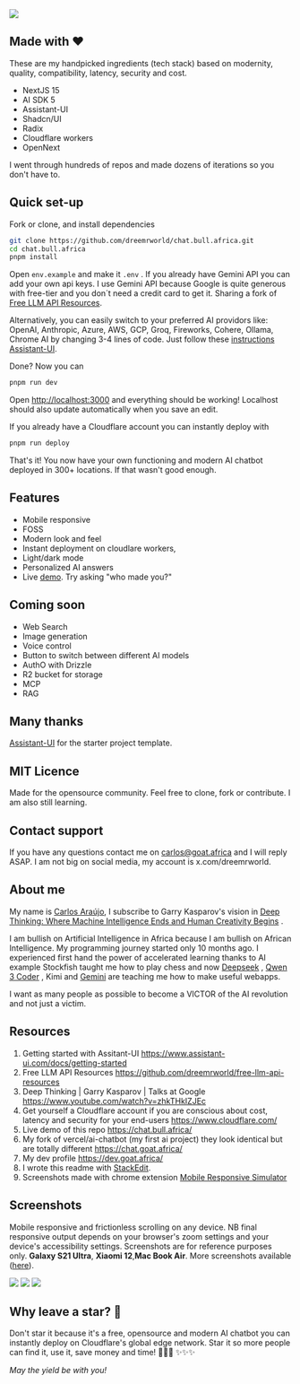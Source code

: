 <img src="./public/images/og-image.jpg"/>


## Made with :hearts:
These are my handpicked ingredients (tech stack) based on modernity, quality, compatibility, latency, security and cost.

 - NextJS 15
 - AI SDK 5
 - Assistant-UI
 - Shadcn/UI
 - Radix
 - Cloudflare workers
 - OpenNext

I went through hundreds  of repos and made dozens of iterations so you don't have to.

## Quick set-up 
Fork or clone, and install dependencies
```bash
git clone https://github.com/dreemrworld/chat.bull.africa.git
cd chat.bull.africa 
pnpm install 
```
Open `env.example` and make it `.env` . If you already have Gemini API you can add your own api keys. I use Gemini API because Google is quite generous with free-tier and you don´t need a credit card to get it. Sharing a fork of [Free LLM API Resources](https://github.com/dreemrworld/free-llm-api-resources).  

Alternatively,  you can easily switch to your preferred AI providors like: OpenAI, Anthropic, Azure, AWS, GCP, Groq, Fireworks, Cohere, Ollama, Chrome AI by changing 3-4 lines of code. Just follow these [instructions  Assistant-UI](https://www.assistant-ui.com/docs/getting-started#setup-backend-endpoint).  

Done? Now you can

```bash 
pnpm run dev
```
Open [http://localhost:3000](http://localhost:3000) and everything should be working!  Localhost should also update automatically  when you save an edit. 

If you already have a Cloudflare account you can instantly deploy with
 
```bash 
pnpm run deploy
```
That's it! You now have your own functioning and modern AI chatbot deployed in 300+ locations. If that wasn't good enough.


## Features 

 - Mobile responsive 
 - FOSS
 - Modern look and feel
 - Instant deployment on cloudlare workers,
 - Light/dark mode
 - Personalized AI answers 
 - Live [demo](https://chat.bull.africa/). Try asking  "who made you?"

## Coming soon

 - Web Search
 - Image generation
 - Voice control
 - Button to switch between different AI models 
 - AuthO with Drizzle
 - R2 bucket for storage 
 - MCP
 - RAG
 
## Many thanks
[Assistant-UI](https://github.com/Yonom/assistant-ui) for the starter project template.


## MIT Licence
Made for the opensource community.  Feel free to clone, fork or contribute. I am also still learning. 


## Contact support
If you have any questions contact me on [carlos@goat.africa](mailto:carlos@goat.africa) and I will reply ASAP. I am not big on social media, my account is x.com/dreemrworld.  

## About me
My name is [Carlos Araújo](https://dev.goat.africa/), I subscribe to Garry Kasparov's vision in [Deep Thinking: Where Machine Intelligence Ends and Human Creativity Begins](https://www.amazon.com/Deep-Thinking-Machine-Intelligence-Creativity/dp/161039786X) . 

I am bullish on Artificial Intelligence in Africa because I am bullish on African Intelligence. My programming journey started only 10 months ago. I experienced first hand the power of accelerated learning thanks to AI example Stockfish taught me how to play chess and now [Deepseek](https://chat.deepseek.com/) ,  [Qwen 3 Coder](https://chat.qwen.ai/) , Kimi and [Gemini](https://gemini.google.com/chat) are teaching me how to make useful webapps. 

I want as many people as possible to become a VICTOR of the AI revolution and not just a victim.  

## Resources 
 1.  Getting started with Assitant-UI https://www.assistant-ui.com/docs/getting-started
 2. Free LLM API Resources
https://github.com/dreemrworld/free-llm-api-resources
 3. Deep Thinking | Garry Kasparov | Talks at Google https://www.youtube.com/watch?v=zhkTHkIZJEc
 4. Get yourself a Cloudflare account if you are conscious about cost, latency and security for your end-users https://www.cloudflare.com/
 5. Live demo of this repo https://chat.bull.africa/
 6. My fork of vercel/ai-chatbot (my first ai project) they look identical but are totally different  https://chat.goat.africa/
 7. My dev profile https://dev.goat.africa/
 8. I wrote this readme with [StackEdit](https://stackedit.io/).
 9. Screenshots made with chrome extension [Mobile Responsive Simulator](https://chromewebstore.google.com/detail/mobile-simulator-responsi/ckejmhbmlajgoklhgbapkiccekfoccmk) 

## Screenshots 
Mobile responsive and frictionless scrolling on any device.  NB final responsive output depends on your browser's zoom settings and your device's accessibility settings. Screenshots are for reference purposes only. **Galaxy S21 Ultra**, **Xiaomi 12**,**Mac Book Air**. More screenshots available ([here](https://github.com/dreemrworld/chat.bull.africa/tree/main/public/images)).
 
<img src="./public/images/Galaxy-S21-Ultra-chat.bull.africa.png"/>

<img src="./public/images/Xiaomi-12-chat.bull.africa-dark.png"/>

<img src="./public/images/Macbook-Air-chat.bull.africa-dark.png"/>

## Why leave a star? :star2:
Don't star it because it's a free, opensource and modern AI chatbot you can instantly deploy on Cloudflare's global edge network. Star it so more people can find it, use it, save money and time! :rocket::rocket::rocket: :sparkles::sparkles::sparkles:

*May the yield be with you!* 
